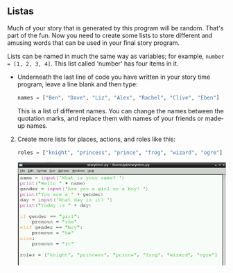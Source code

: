 ## Listas

Much of your story that is generated by this program will be random. That's part of the fun. Now you need to create some lists to store different and amusing words that can be used in your final story program.

Lists can be named in much the same way as variables; for example, `number = [1, 2, 3, 4]`. This list called 'number' has four items in it.

- Underneath the last line of code you have written in your story time program, leave a line blank and then type:
    
    ```python
    names = ["Ben", "Dave", "Liz", "Alex", "Rachel", "Clive", "Eben"]
    ```
    
    This is a list of different names. You can change the names between the quotation marks, and replace them with names of your friends or made-up names.

2. Create more lists for places, actions, and roles like this:
    
    ```python
    roles = ["knight", "princess", "prince", "frog", "wizard", "ogre"]
    ```
    
    ![](images/story4.png)